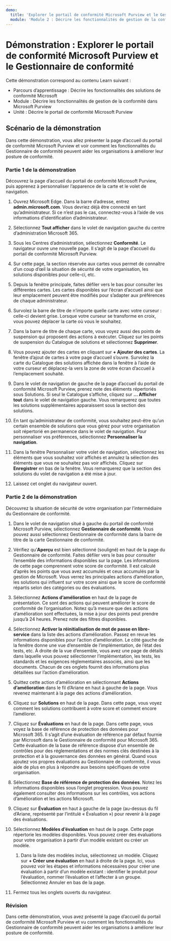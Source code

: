 ```yaml
---
demo:
  title: 'Explorer le portail de conformité Microsoft Purview et le Gestionnaire de conformité'
  module: 'Module 2 : Décrire les fonctionnalités de gestion de la conformité dans Microsoft Purview'
---
```




# <a name="demo-explore-the-microsoft-purview-compliance-portal--compliance-manager"></a>Démonstration : Explorer le portail de conformité Microsoft Purview et le Gestionnaire de conformité

Cette démonstration correspond au contenu Learn suivant :

- Parcours d’apprentissage : Décrire les fonctionnalités des solutions de conformité Microsoft
- Module : Décrire les fonctionnalités de gestion de la conformité dans Microsoft Purview
- Unité : Décrire le portail de conformité Microsoft Purview

## <a name="demo-scenario"></a>Scénario de la démonstration

Dans cette démonstration, vous allez présenter la page d’accueil du portail de conformité Microsoft Purview et voir comment les fonctionnalités du Gestionnaire de conformité peuvent aider les organisations à améliorer leur posture de conformité.

### <a name="demo-part-1"></a>Partie 1 de la démonstration

Découvrez la page d’accueil du portail de conformité Microsoft Purview, puis apprenez à personnaliser l’apparence de la carte et le volet de navigation.

1. Ouvrez Microsoft Edge. Dans la barre d’adresse, entrez **admin.microsoft.com**. Vous devriez déjà être connecté en tant qu’administrateur.  Si ce n’est pas le cas, connectez-vous à l’aide de vos informations d’identification d’administrateur.

1. Sélectionnez **Tout afficher** dans le volet de navigation gauche du centre d’administration Microsoft 365.

1. Sous les Centres d’administration, sélectionnez **Conformité**.  Le navigateur ouvre une nouvelle page. Il s’agit de la page d’accueil du portail de conformité Microsoft Purview.  

1. Sur cette page, la section réservée aux cartes vous permet de connaître d’un coup d’œil la situation de sécurité de votre organisation, les solutions disponibles pour celle-ci, etc.

1. Depuis la fenêtre principale, faites défiler vers le bas pour consulter les différentes cartes. Les cartes disponibles sur l’écran d’accueil ainsi que leur emplacement peuvent être modifiés pour s’adapter aux préférences de chaque administrateur.  

1. Survolez la barre de titre de n’importe quelle carte avec votre curseur : celle-ci devient grise.  Lorsque votre curseur se transforme en croix, vous pouvez déplacer la carte où vous le souhaitez.

1. Dans la barre de titre de chaque carte, vous voyez aussi des points de suspension qui proposent des actions à exécuter.  Cliquez sur les points de suspension du Catalogue de solutions et sélectionnez **Supprimer**.

1. Vous pouvez ajouter des cartes en cliquant sur **+ Ajouter des cartes**.  La fenêtre d’ajout de cartes à votre page d’accueil s’ouvre.  Survolez la carte du Catalogue des solutions affichée dans la fenêtre à l’aide de votre curseur et déplacez-la vers la zone de votre écran d’accueil à l’emplacement souhaité.

1. Dans le volet de navigation de gauche de la page d’accueil du portail de conformité Microsoft Purview, prenez note des éléments répertoriés sous Solutions.  Si seul le Catalogue s’affiche, cliquez sur **… Afficher tout** dans le volet de navigation gauche.  Vous remarquerez que toutes les solutions supplémentaires apparaissent sous la section des solutions.  

1. En tant qu’administrateur de conformité, vous souhaitez peut-être qu’un certain ensemble de solutions que vous gérez pour votre organisation soit répertorié en permanence dans le volet de navigation.  Pour personnaliser vos préférences, sélectionnez **Personnaliser la navigation**.  

1. Dans la fenêtre Personnaliser votre volet de navigation, sélectionnez les éléments que vous souhaitez voir affichés et annulez la sélection des éléments que vous ne souhaitez pas voir affichés.  Cliquez sur **Enregistrer** en bas de la fenêtre.  Vous remarquerez que la section des solutions du volet de navigation a été mise à jour.

1. Laissez cet onglet du navigateur ouvert.

### <a name="demo-part-2"></a>Partie 2 de la démonstration

Découvrez la situation de sécurité de votre organisation par l’intermédiaire du Gestionnaire de conformité.

1. Dans le volet de navigation situé à gauche du portail de conformité Microsoft Purview, sélectionnez **Gestionnaire de conformité**.  Vous pouvez aussi sélectionnez Gestionnaire de conformité dans la barre de titre de la carte Gestionnaire de conformité.

1. Vérifiez qu’**Aperçu** est bien sélectionné (souligné) en haut de la page du Gestionnaire de conformité. Faites défiler vers le bas pour consulter l’ensemble des informations disponibles sur la page.  Les informations de cette page comprennent votre score de conformité. Il est calculé d’après les points que vous avez accumulés et ceux accumulés par la gestion de Microsoft.   Vous verrez les principales actions d’amélioration, les solutions qui influent sur votre score ainsi que le score de conformité répartis selon des catégories ou des évaluations.

1. Sélectionnez **Actions d’amélioration** en haut de la page de présentation.  Ce sont des actions qui peuvent améliorer le score de conformité de l’organisation. Notez qu’à mesure que des actions d’amélioration sont effectuées, la mise à jour des points peut prendre jusqu’à 24 heures.  Prenez note des filtres disponibles.

1. Sélectionnez **Activer la réinitialisation de mot de passe en libre-service** dans la liste des actions d’amélioration.  Passez en revue les informations disponibles pour l’action d’amélioration.  Le côté gauche de la fenêtre donne une vue d’ensemble de l’implémentation, de l’état des tests, etc. À droite de la vue d’ensemble, vous avez une page de détails dans laquelle vous pouvez sélectionner l’implémentation, les tests, les standards et les exigences réglementaires associés, ainsi que les documents. Chacun de ces onglets fournit des informations plus détaillées sur l’action d’amélioration.

1. Quittez cette action d’amélioration en sélectionnant **Actions d’amélioration** dans le fil d’Ariane en haut à gauche de la page.  Vous revenez maintenant à la page des actions d’amélioration.

1. Cliquez sur **Solutions** en haut de la page. Dans cette page, vous voyez comment les solutions contribuent à votre score et comment encore l’améliorer.

1. Cliquez sur **Évaluations** en haut de la page. Dans cette page, vous voyez la base de référence de protection des données pour Microsoft 365.  Il s’agit d’une évaluation de référence par défaut fournie par Microsoft dans le Gestionnaire de conformité pour Microsoft 365.  Cette évaluation de la base de référence dispose d’un ensemble de contrôles pour des réglementations et des normes clés destinées à la protection et à la gouvernance des données en général. Quand vous ajoutez vos propres évaluations au Gestionnaire de conformité, il vous aide de plus en plus à répondre aux besoins spécifiques de votre organisation.

1. Sélectionnez **Base de référence de protection des données**.  Notez les informations disponibles sous l’onglet progression. Vous pouvez également consulter des informations sur les contrôles, vos actions d’amélioration et les actions Microsoft.  

1. Cliquez sur **Évaluation** en haut à gauche de la page (au-dessus du fil d’Ariane, représenté par l’intitulé « Évaluation ») pour revenir à la page des évaluations.  

1. Sélectionnez **Modèles d’évaluation** en haut de la page.  Cette page répertorie les modèles disponibles. Vous pouvez créer des évaluations pour votre organisation à partir d’un modèle existant ou créer un modèle.
    1. Dans la liste des modèles inclus, sélectionnez un modèle. Cliquez sur **+ Créer une évaluation** en haut à droite de la page.  Ici, vous pouvez voir les étapes et informations nécessaires pour créer une évaluation à partir d’un modèle existant : identifier le produit pour l’évaluation, nommer l’évaluation et l’affecter à un groupe.  Sélectionnez Annuler en bas de la page.

1. Fermez tous les onglets ouverts du navigateur.

### <a name="review"></a>Révision

Dans cette démonstration, vous avez présenté la page d’accueil du portail de conformité Microsoft Purview et vu comment les fonctionnalités du Gestionnaire de conformité peuvent aider les organisations à améliorer leur posture de conformité.
